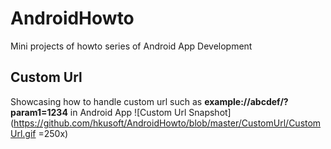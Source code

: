 # AndroidHowto
Mini projects of howto series of Android App Development

## Custom Url
Showcasing how to handle custom url such as **example://abcdef/?param1=1234** in Android App
![Custom Url Snapshot](https://github.com/hkusoft/AndroidHowto/blob/master/CustomUrl/CustomUrl.gif =250x)
